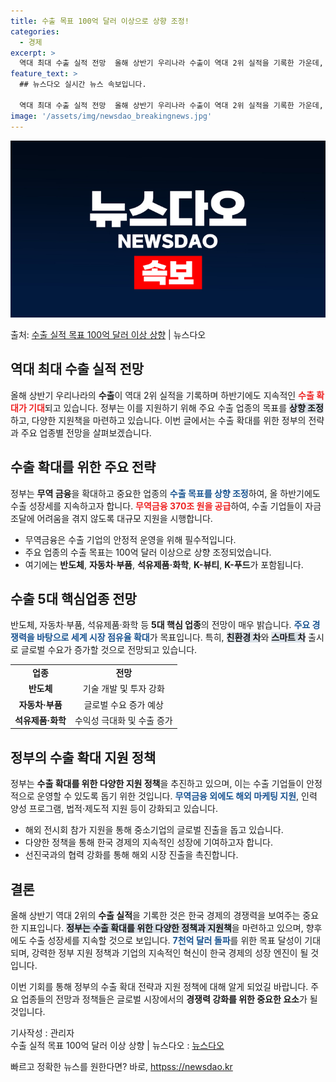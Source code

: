 ```yaml
---
title: 수출 목표 100억 달러 이상으로 상향 조정!
categories:
  - 경제
excerpt: >
  역대 최대 수출 실적 전망  올해 상반기 우리나라 수출이 역대 2위 실적을 기록한 가운데, 하반기에도 지속적…
feature_text: >
  ## 뉴스다오 실시간 뉴스 속보입니다.

  역대 최대 수출 실적 전망  올해 상반기 우리나라 수출이 역대 2위 실적을 기록한 가운데, 하반기에도 지속적…
image: '/assets/img/newsdao_breakingnews.jpg'
---
```


![뉴스다오 속보](/assets/img/newsdao_breakingnews.jpg)

<p>출처: <a href="httpss://newsdao.kr/4939" rel="dofollow">수출 실적 목표 100억 달러 이상 상향</a> | 뉴스다오</p>

<h2 data-ke-size="size26">역대 최대 수출 실적 전망</h2>
<p data-ke-size="size16">올해 상반기 우리나라의 <b>수출</b>이 역대 2위 실적을 기록하며 하반기에도 지속적인 <b><span style="color: #ee2323;">수출 확대가 기대</span></b>되고 있습니다. 정부는 이를 지원하기 위해 주요 수출 업종의 목표를 <b><span style="background-color: #21538527;">상향 조정</span></b>하고, 다양한 지원책을 마련하고 있습니다. 이번 글에서는 수출 확대를 위한 정부의 전략과 주요 업종별 전망을 살펴보겠습니다.</p>

<p data-ke-size="size16"></p>

<h2 data-ke-size="size26">수출 확대를 위한 주요 전략</h2>
<p data-ke-size="size16">정부는 <b>무역 금융</b>을 확대하고 중요한 업종의 <b><span style="color: #1a5490;">수출 목표를 상향 조정</span></b>하여, 올 하반기에도 수출 성장세를 지속하고자 합니다. <b><span style="color: #ee2323;">무역금융 370조 원을 공급</span></b>하여, 수출 기업들이 자금 조달에 어려움을 겪지 않도록 대규모 지원을 시행합니다.</p>

<ul>
    <li>무역금융은 수출 기업의 안정적 운영을 위해 필수적입니다.</li>
    <li>주요 업종의 수출 목표는 100억 달러 이상으로 상향 조정되었습니다.</li>
    <li>여기에는 <b>반도체</b>, <b>자동차·부품</b>, <b>석유제품·화학</b>, <b>K-뷰티</b>, <b>K-푸드</b>가 포함됩니다.</li>
</ul>

<p data-ke-size="size16"></p>

<h2 data-ke-size="size26">수출 5대 핵심업종 전망</h2>
<p data-ke-size="size16">반도체, 자동차·부품, 석유제품·화학 등 <b>5대 핵심 업종</b>의 전망이 매우 밝습니다. <b><span style="color: #1a5490;">주요 경쟁력을 바탕으로 세계 시장 점유율 확대</span></b>가 목표입니다. 특히, <b><span style="background-color: #21538527;">친환경 차</span></b>와 <b><span style="background-color: #21538527;">스마트 차</span></b> 출시로 글로벌 수요가 증가할 것으로 전망되고 있습니다.</p>

<table style="width: 100%;">
    <tr>
        <td style="text-align: center; height: 17px;"><b>업종</b></td>
        <td style="text-align: center; height: 17px;"><b>전망</b></td>
    </tr>
    <tr>
        <td style="text-align: center; height: 17px;"><b>반도체</b></td>
        <td style="text-align: center; height: 17px;">기술 개발 및 투자 강화</td>
    </tr>
    <tr>
        <td style="text-align: center; height: 17px;"><b>자동차·부품</b></td>
        <td style="text-align: center; height: 17px;">글로벌 수요 증가 예상</td>
    </tr>
    <tr>
        <td style="text-align: center; height: 17px;"><b>석유제품·화학</b></td>
        <td style="text-align: center; height: 17px;">수익성 극대화 및 수출 증가</td>
    </tr>
</table>

<p data-ke-size="size16"></p>

<h2 data-ke-size="size26">정부의 수출 확대 지원 정책</h2>
<p data-ke-size="size16">정부는 <b>수출 확대를 위한 다양한 지원 정책</b>을 추진하고 있으며, 이는 수출 기업들이 안정적으로 운영할 수 있도록 돕기 위한 것입니다. <b><span style="color: #1a5490;">무역금융 외에도 해외 마케팅 지원</span></b>, 인력 양성 프로그램, 법적·제도적 지원 등이 강화되고 있습니다.</p>

<ul>
    <li>해외 전시회 참가 지원을 통해 중소기업의 글로벌 진출을 돕고 있습니다.</li>
    <li>다양한 정책을 통해 한국 경제의 지속적인 성장에 기여하고자 합니다.</li>
    <li>선진국과의 협력 강화를 통해 해외 시장 진출을 촉진합니다.</li>
</ul>

<p data-ke-size="size16"></p>

<h2 data-ke-size="size26">결론</h2>
<p data-ke-size="size16">올해 상반기 역대 2위의 <b>수출 실적</b>을 기록한 것은 한국 경제의 경쟁력을 보여주는 중요한 지표입니다. <b><span style="background-color: #21538527;">정부는 수출 확대를 위한 다양한 정책과 지원책</span></b>을 마련하고 있으며, 향후에도 수출 성장세를 지속할 것으로 보입니다. <b><span style="color: #1a5490;">7천억 달러 돌파</span></b>를 위한 목표 달성이 기대되며, 강력한 정부 지원 정책과 기업의 지속적인 혁신이 한국 경제의 성장 엔진이 될 것입니다.</p>

<p data-ke-size="size16"></p>

<p data-ke-size="size16">이번 기회를 통해 정부의 수출 확대 전략과 지원 정책에 대해 알게 되었길 바랍니다. 주요 업종들의 전망과 정책들은 글로벌 시장에서의 <b>경쟁력 강화를 위한 중요한 요소</b>가 될 것입니다.</p>

<p data-ke-size="size16"></p>

기사작성 : 관리자  
수출 실적 목표 100억 달러 이상 상향 | 뉴스다오  : <a href="httpss://newsdao.kr/4939">뉴스다오</a> 

빠르고 정확한 뉴스를 원한다면? 바로, <a href="httpss://newsdao.kr" rel="dofollow">httpss://newsdao.kr</a>


